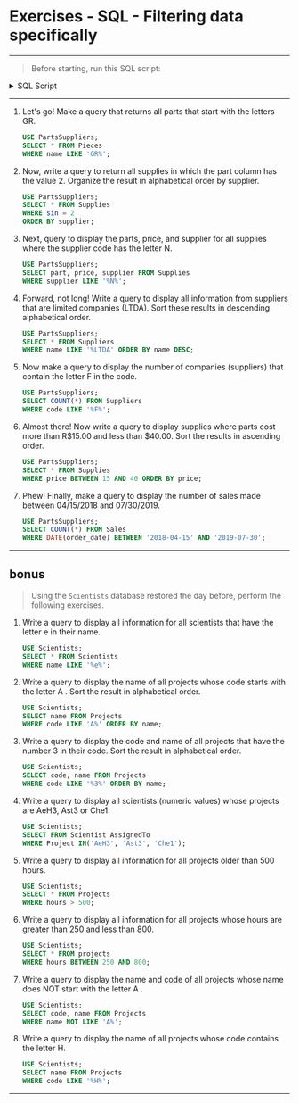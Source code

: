 # Exercises - SQL - Filtering data specifically

---

> Before starting, run this SQL script:

<details>
<summary>SQL Script</summary>

```sql
DROP SCHEMA IF EXISTS PartsSuppliers;
CREATE SCHEMA PartsSuppliers;
USE PartsSuppliers;

CREATE TABLE Parts (
  code INTEGER PRIMARY KEY NOT NULL,
  name TEXT NOT NULL
);

CREATE TABLE Suppliers (
  code VARCHAR(40) PRIMARY KEY NOT NULL,
  name TEXT NOT NULL
);

CREATE TABLE Supplies (
  code INTEGER PRIMARY KEY NOT NULL AUTO_INCREMENT,
  INTEGER piece,
  FOREIGN KEY (part) REFERENCES Parts (code),
  Provider VARCHAR(40),
  FOREIGN KEY (supplier) REFERENCES Suppliers (code),
  INTEGER PRICE NOT NULL
);

CREATE TABLE Sales (
  code INTEGER NOT NULL AUTO_INCREMENT PRIMARY KEY,
  INTEGER supply,
  quantity INTEGER,
  order_date DATETIME,
  FOREIGN KEY (supply) REFERENCES Supplies (code)
);

INSERT INTO Suppliers(code, name)
  VALUES('ROB', 'Robauto SA'),
    ('CNF', 'Confiauto LTDA'),
    ('MAP', 'Malok Auto Parts'),
    ('INF', 'Infinity Parts LTDA');

INSERT INTO Pieces(code, name)
  VALUES (1, 'Rebimboca'),
    (2, 'Screw'),
    (3, 'Grapple'),
    (4, 'Grapeta');

INSERT INTO Supplies (part, supplier, price)
  VALUES (1, 'CNF', 10),
    (1, 'ROB', 15),
    (2, 'CNF', 20),
    (2, 'ROB', 25),
    (2, 'MAP', 14),
    (3, 'INF', 50),
    (3, 'MAP', 45),
    (4, 'CNF', 5),
    (4, 'ROB', 7);

INSERT INTO Sales(supply, quantity, order_date)
  VALUES (1, 3, '2017-05-22 11:28:36'),
    (2, 2, '2018-03-22 11:35:24'),
    (3, 8, '2018-11-16 15:51:36'),
    (3, 10, '2019-02-13 13:23:22'),
    (8, 5, '2019-06-11 12:22:48'),
    (6, 1, '2019-09-07 09:53:58'),
    (7, 3, '2020-01-05 08:39:33'),
    (9, 5, '2020-05-13 14:05:19');
```

</details>

---

1. Let's go! Make a query that returns all parts that start with the letters GR.

   ```sql
   USE PartsSuppliers;
   SELECT * FROM Pieces
   WHERE name LIKE 'GR%';
   ```

2. Now, write a query to return all supplies in which the part column has the value 2. Organize the result in alphabetical order by supplier.

   ```sql
   USE PartsSuppliers;
   SELECT * FROM Supplies
   WHERE sin = 2
   ORDER BY supplier;
   ```

3. Next, query to display the parts, price, and supplier for all supplies where the supplier code has the letter N.

   ```sql
   USE PartsSuppliers;
   SELECT part, price, supplier FROM Supplies
   WHERE supplier LIKE '%N%';
   ```

4. Forward, not long! Write a query to display all information from suppliers that are limited companies (LTDA). Sort these results in descending alphabetical order.

   ```sql
   USE PartsSuppliers;
   SELECT * FROM Suppliers
   WHERE name LIKE '%LTDA' ORDER BY name DESC;
   ```

5. Now make a query to display the number of companies (suppliers) that contain the letter F in the code.

   ```sql
   USE PartsSuppliers;
   SELECT COUNT(*) FROM Suppliers
   WHERE code LIKE '%F%';
   ```

6. Almost there! Now write a query to display supplies where parts cost more than R$15.00 and less than $40.00. Sort the results in ascending order.

   ```sql
   USE PartsSuppliers;
   SELECT * FROM Supplies
   WHERE price BETWEEN 15 AND 40 ORDER BY price;
   ```

7. Phew! Finally, make a query to display the number of sales made between 04/15/2018 and 07/30/2019.

   ```sql
   USE PartsSuppliers;
   SELECT COUNT(*) FROM Sales
   WHERE DATE(order_date) BETWEEN '2018-04-15' AND '2019-07-30';
   ```

---

## bonus

> Using the `Scientists` database restored the day before, perform the following exercises.

1. Write a query to display all information for all scientists that have the letter e in their name.

   ```sql
   USE Scientists;
   SELECT * FROM Scientists
   WHERE name LIKE '%e%';
   ```

2. Write a query to display the name of all projects whose code starts with the letter A . Sort the result in alphabetical order.

   ```sql
   USE Scientists;
   SELECT name FROM Projects
   WHERE code LIKE 'A%' ORDER BY name;
   ```

3. Write a query to display the code and name of all projects that have the number 3 in their code. Sort the result in alphabetical order.

   ```sql
   USE Scientists;
   SELECT code, name FROM Projects
   WHERE code LIKE '%3%' ORDER BY name;
   ```

4. Write a query to display all scientists (numeric values) whose projects are AeH3, Ast3 or Che1.

   ```sql
   USE Scientists;
   SELECT FROM Scientist AssignedTo
   WHERE Project IN('AeH3', 'Ast3', 'Che1');
   ```

5. Write a query to display all information for all projects older than 500 hours.

   ```sql
   USE Scientists;
   SELECT * FROM Projects
   WHERE hours > 500;
   ```

6. Write a query to display all information for all projects whose hours are greater than 250 and less than 800.

   ```sql
   USE Scientists;
   SELECT * FROM projects
   WHERE hours BETWEEN 250 AND 800;
   ```

7. Write a query to display the name and code of all projects whose name does NOT start with the letter A .

   ```sql
   USE Scientists;
   SELECT code, name FROM Projects
   WHERE name NOT LIKE 'A%';
   ```

8. Write a query to display the name of all projects whose code contains the letter H.

   ```sql
   USE Scientists;
   SELECT name FROM Projects
   WHERE code LIKE '%H%';
   ```

---
